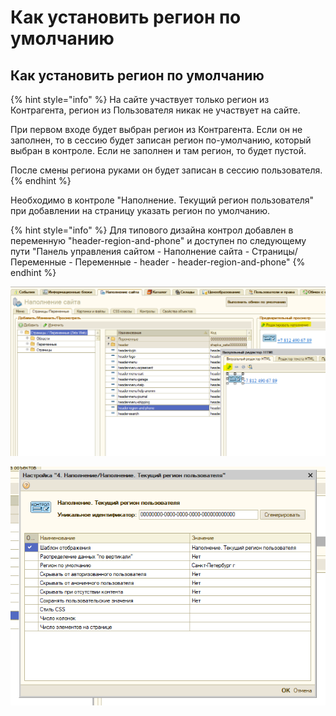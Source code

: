 # Как установить регион по умолчанию

## Как установить регион по умолчанию

{% hint style="info" %}
На сайте участвует только регион из Контрагента, регион из Пользователя никак не участвует на сайте.

При первом входе будет выбран регион из Контрагента. Если он не заполнен, то в сессию будет записан регион по-умолчанию, который выбран в контроле. Если не заполнен и там регион, то будет пустой.

После смены региона руками он будет записан в сессию пользователя.
{% endhint %}

Необходимо в контроле "Наполнение. Текущий регион пользователя" при добавлении на страницу  указать регион по умолчанию.

{% hint style="info" %}
Для типового дизайна контрол добавлен в переменную "header-region-and-phone" и доступен по следующему пути "Панель управления сайтом - Наполнение сайта - Страницы/Переменные - Переменные - header - header-region-and-phone"
{% endhint %}

![](../.gitbook/assets/image%20%28254%29.png)

![](../.gitbook/assets/image%20%28144%29.png)



